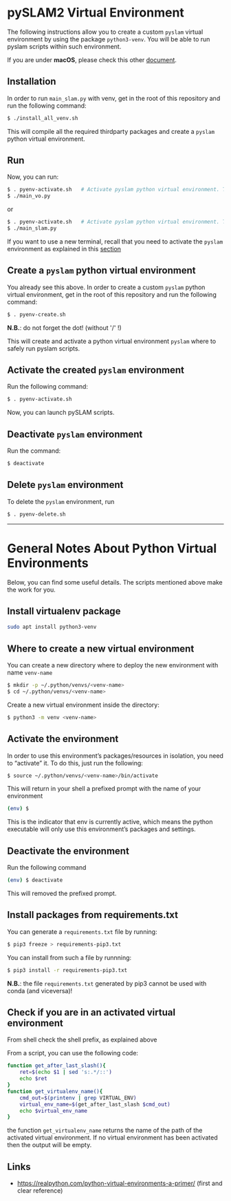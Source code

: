 # pySLAM2 Virtual Environment 

The following instructions allow you to create a custom `pyslam` virtual environment by using the package `python3-venv`. You will be able to run pyslam scripts within such environment. 

If you are under **macOS**, please check this other [document](./MAC.md).

## Installation 

In order to run `main_slam.py` with venv, get in the root of this repository and run the following command:
```bash
$ ./install_all_venv.sh  
```
This will compile all the required thirdparty packages and create a `pyslam` python virtual environment. 

## Run

Now, you can run: 
```bash
$ . pyenv-activate.sh   # Activate pyslam python virtual environment. This is just needed once in a new terminal.
$ ./main_vo.py
```
or 
```bash
$ . pyenv-activate.sh   # Activate pyslam python virtual environment. This is just needed once in a new terminal.
$ ./main_slam.py
```
If you want to use a new terminal, recall that you need to activate the `pyslam` environment as explained in this [section](#activate-the-created-pyslam-environment)


## Create a `pyslam` python virtual environment 

You already see this above. In order to create a custom `pyslam` python virtual environment, get in the root of this repository and run the following command: 
```bash
$ . pyenv-create.sh 
```
**N.B.**: do not forget the dot! (without '/' !)

This will create and activate a python virtual environment `pyslam` where to safely run pyslam scripts. 

## Activate the created `pyslam` environment 

Run the following command: 
```bash
$ . pyenv-activate.sh 
```
Now, you can launch pySLAM scripts. 

## Deactivate `pyslam` environment 

Run the command: 
```bash
$ deactivate 
```

## Delete `pyslam` environment 

To delete the `pyslam` environment, run
```bash
$ . pyenv-delete.sh 
```


--- 
# General Notes About Python Virtual Environments 

Below, you can find some useful details. The scripts mentioned above make the work for you. 

## Install virtualenv package 

```bash
sudo apt install python3-venv
```

## Where to create a new virtual environment 

You can create a new directory where to deploy the new environment with name `venv-name`
```bash
$ mkdir -p ~/.python/venvs/<venv-name> 
$ cd ~/.python/venvs/<venv-name>
```
Create a new virtual environment inside the directory:
```bash
$ python3 -m venv <venv-name>
```

## Activate the environment 

In order to use this environment’s packages/resources in isolation, you need to “activate” it. To do this, just run the following:

```bash
$ source ~/.python/venvs/<venv-name>/bin/activate
```
This will return in your shell a prefixed prompt with the name of your environment
```bash
(env) $
```
This is the indicator that env is currently active, which means the python executable will only use this environment’s packages and settings.


## Deactivate the environment 

Run the following command 
```bash
(env) $ deactivate
```
This will removed the prefixed prompt. 

## Install packages from requirements.txt 

You can generate a `requirements.txt` file by running: 
```bash
$ pip3 freeze > requirements-pip3.txt 
``` 
You can install from such a file by runnning: 
```bash
$ pip3 install -r requirements-pip3.txt
```

**N.B.**: the file `requirements.txt` generated by pip3 cannot be used with conda (and viceversa)! 

## Check if you are in an activated virtual environment 

From shell check the shell prefix, as explained above 

From a script, you can use the following code:
```bash
function get_after_last_slash(){
    ret=$(echo $1 | sed 's:.*/::')
    echo $ret 
}
function get_virtualenv_name(){
    cmd_out=$(printenv | grep VIRTUAL_ENV)
    virtual_env_name=$(get_after_last_slash $cmd_out)
    echo $virtual_env_name
}
```
the function `get_virtualenv_name` returns the name of the path of the activated virtual environment. 
If no virtual environment has been activated then the output will be empty.  



## Links 

* https://realpython.com/python-virtual-environments-a-primer/  (first and clear reference)
